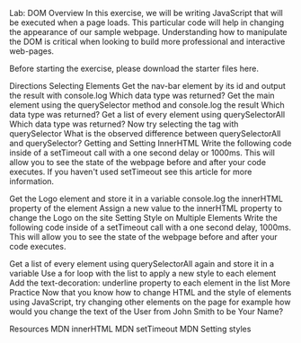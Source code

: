 Lab: DOM
Overview
In this exercise, we will be writing JavaScript that will be executed when a page loads. This particular code will help in changing the appearance of our sample webpage. Understanding how to manipulate the DOM is critical when looking to build more professional and interactive web-pages.

Before starting the exercise, please download the starter files here.

Directions
Selecting Elements
Get the nav-bar element by its id and output the result with console.log
Which data type was returned?
Get the main element using the querySelector method and console.log the result
Which data type was returned?
Get a list of every <a> element using querySelectorAll
Which data type was returned?
Now try selecting the <a> tag with querySelector
What is the observed difference between querySelectorAll and querySelector?
Getting and Setting InnerHTML
Write the following code inside of a setTimeout call with a one second delay or 1000ms. This will allow you to see the state of the webpage before and after your code executes. If you haven't used setTimeout see this article for more information.

Get the Logo element and store it in a variable
console.log the innerHTML property of the element
Assign a new value to the innerHTML property to change the Logo on the site
Setting Style on Multiple Elements
Write the following code inside of a setTimeout call with a one second delay, 1000ms. This will allow you to see the state of the webpage before and after your code executes.

Get a list of every <a> element using querySelectorAll again and store it in a variable
Use a for loop with the list to apply a new style to each element
Add the text-decoration: underline property to each element in the list
More Practice
Now that you know how to change HTML and the style of elements using JavaScript, try changing other elements on the page for example how would you change the text of the User from John Smith to be Your Name?

Resources
MDN innerHTML
MDN setTimeout
MDN Setting styles
